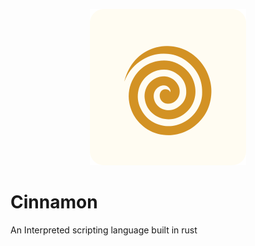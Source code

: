 <p align="center">
  <img src="logo.png" alt="drawing" width="250" text-align="center"/>
</p>

# Cinnamon
An Interpreted scripting language built in rust
